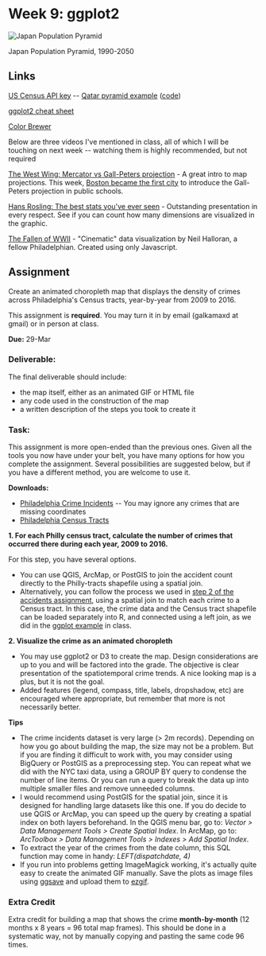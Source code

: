 # Week 9: ggplot2

![Japan Population Pyramid](https://blueshift.io/japan-population-pyramid.gif "Japan Population Pyramid")

Japan Population Pyramid, 1990-2050


## Links

[US Census API key](http://api.census.gov/data/key_signup.html) -- [Qatar pyramid example](https://github.com/MUSA-620-Fall-2017/MUSA-620-Week-9/blob/master/qatar-population-pyramid.md) ([code](https://github.com/MUSA-620-Fall-2017/MUSA-620-Week-9/blob/master/qatar-population-pyramid.md)) 

[ggplot2 cheat sheet](https://www.rstudio.com/wp-content/uploads/2016/11/ggplot2-cheatsheet-2.1.pdf)

[Color Brewer](http://colorbrewer2.org/)

Below are three videos I've mentioned in class, all of which I will be touching on next week -- watching them is highly recommended, but not required

[The West Wing: Mercator vs Gall-Peters projection](https://www.youtube.com/watch?v=vVX-PrBRtTY) - A great intro to map projections. This week, [Boston became the first city](http://www.npr.org/sections/thetwo-way/2017/03/21/520938221/boston-students-get-a-glimpse-of-a-whole-new-world-with-different-maps) to introduce the Gall-Peters projection in public schools.

[Hans Rosling: The best stats you've ever seen](https://www.ted.com/talks/hans_rosling_shows_the_best_stats_you_ve_ever_seen) - Outstanding presentation in every respect. See if you can count how many dimensions are visualized in the graphic.

[The Fallen of WWII](http://www.fallen.io/) - "Cinematic" data visualization by Neil Halloran, a fellow Philadelphian. Created using only Javascript.


## Assignment

Create an animated choropleth map that displays the density of crimes across Philadelphia's Census tracts, year-by-year from 2009 to 2016.

This assignment is **required**. You may turn it in by email (galkamaxd at gmail) or in person at class.

**Due:** 29-Mar

### Deliverable:

The final deliverable should include:
- the map itself, either as an animated GIF or HTML file
- any code used in the construction of the map
- a written description of the steps you took to create it

### Task:

This assignment is more open-ended than the previous ones. Given all the tools you now have under your belt, you have many options for how you complete the assignment. Several possibilities are suggested below, but if you have a different method, you are welcome to use it.

**Downloads:**
- [Philadelphia Crime Incidents](https://www.opendataphilly.org/dataset/crime-incidents) -- You may ignore any crimes that are missing coordinates 
- [Philadelphia Census Tracts](https://github.com/MUSA-620-Fall-2017/MUSA-620-Week-2)


**1. For each Philly census tract, calculate the number of crimes that occurred there during each year, 2009 to 2016.**

For this step, you have several options.
- You can use QGIS, ArcMap, or PostGIS to join the accident count directly to the Philly-tracts shapefile using a spatial join.
- Alternatively, you can follow the process we used in [step 2 of the accidents assignment](https://github.com/MUSA-620-Fall-2017/MUSA-620-Week-6), using a spatial join to match each crime to a Census tract. In this case, the crime data and the Census tract shapefile can be loaded separately into R, and connected using a left join, as we did in the [ggplot example](https://github.com/MUSA-620-Fall-2017/MUSA-620-Week-9/blob/master/ggplot2-map.R) in class.


**2. Visualize the crime as an animated choropleth**

- You may use ggplot2 or D3 to create the map. Design considerations are up to you and will be factored into the grade. The objective is clear presentation of the spatiotemporal crime trends. A nice looking map is a plus, but it is not the goal.
- Added features (legend, compass, title, labels, dropshadow, etc) are encouraged where appropriate, but remember that more is not necessarily better.

**Tips**

- The crime incidents dataset is very large (> 2m records). Depending on how you go about building the map, the size may not be a problem. But if you are finding it difficult to work with, you may consider using BigQuery or PostGIS as a preprocessing step. You can repeat what we did with the NYC taxi data, using a GROUP BY query to condense the number of line items. Or you can run a query to break the data up into multiple smaller files and remove unneeded columns.
- I would recommend using PostGIS for the spatial join, since it is designed for handling large datasets like this one. If you do decide to use QGIS or ArcMap, you can speed up the query by creating a spatial index on both layers beforehand. In the QGIS menu bar, go to: *Vector > Data Management Tools > Create Spatial Index*. In ArcMap, go to: *ArcToolbox > Data Management Tools > Indexes > Add Spatial Index*.
- To extract the year of the crimes from the date column, this SQL function may come in handy: *LEFT(dispatchdate, 4)*
- If you run into problems getting ImageMagick working, it's actually quite easy to create the animated GIF manually. Save the plots as image files using [ggsave](http://docs.ggplot2.org/0.9.2.1/ggsave.html) and upload them to [ezgif](https://ezgif.com/maker).

### Extra Credit
Extra credit for building a map that shows the crime **month-by-month** (12 months x 8 years = 96 total map frames). This should be done in a systematic way, not by manually copying and pasting the same code 96 times.
